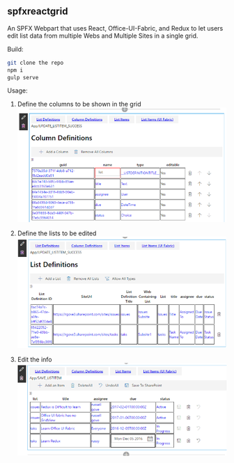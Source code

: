 ## spfxreactgrid

An SPFX Webpart that uses React, Office-UI-Fabric, and Redux to let users edit list data from multiple Webs and Multiple Sites in a single grid.

Build:
```bash
git clone the repo
npm i
gulp serve
```

Usage:

1. Define the columns to be shown in the grid
![alt tag](/src/images/columnDefinitions.PNG)

2. Define the lists to be edited
![alt tag](/src/images/ListDefinitions.PNG)

3. Edit the info
![alt tag](/src/images/EditListItems.PNG)


